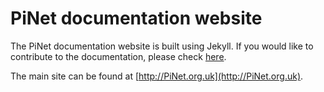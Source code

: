 # PiNet documentation website
The PiNet documentation website is built using Jekyll. If you would like to contribute to the documentation, please check [here](http://pinet.org.uk/articles/CONTRIBUTING.html).
    
The main site can be found at [http://PiNet.org.uk](http://PiNet.org.uk).
